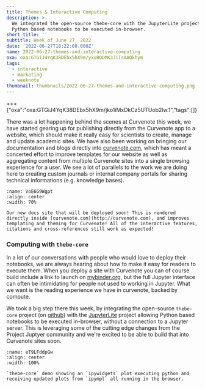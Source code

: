 ```yaml
---
title: Themes & Interactive Computing
description: >-
  We integrated the open-source thebe-core with the JupyterLite project allowing
  Python based notebooks to be executed in-browser.
short_title: ''
subtitle: Week of June 27, 2022
date: '2022-06-27T18:22:00.000Z'
name: 2022-06-27-themes-and-interactive-computing
oxa: oxa:GTGiJ4YqK38DEbx5hX9m/yxuBODMK3JiIsAAQkhym
tags:
  - interactive
  - marketing
  - weeknote
thumbnail: thumbnails/2022-06-27-themes-and-interactive-computing.png
---
```


+++ {"oxa":"oxa:GTGiJ4YqK38DEbx5hX9m/jko1iMxDkCz5UTUob2lw.1","tags":[]}

There was a lot happening behind the scenes at Curvenote this week, we have started gearing up for publishing directly from the Curvenote app to a website, which should make it really easy for scientists to create, manage and update academic sites. We have also been working on bringing our documentation and blogs directly into [curvenote.com](https://curvenote.com), which has meant a concerted effort to improve templates for our website as well as aggregating content from multiple Curvenote sites into a single browsing experience for a user. We see a lot of parallels to the work we are doing here to creating custom journals or internal company portals for sharing technical informations (e.g. knowledge bases).

```{figure} images/GTGiJ4YqK38DEbx5hX9m-jGALgdIr4UySHDdi8cB1-v1.png
:name: VoE6G9Wgpt
:align: center
:width: 70%

Our new docs site that will be deployed soon! This is rendered directly inside [curvenote.com](http://curvenote.com), and improves templating and theming for Curvenote! All of the interactive features, citations and cross-references still work as expected!
```

### Computing with `thebe-core`

In a lot of our conversations with people who would love to deploy their notebooks, we are always hearing about how to make it easy for readers to execute them. When you deploy a site with Curvenote you can of course build include a link to launch on [mybinder.org](http://mybinder.org), but the full Jupyter interface can often be intimidating for people not used to working in Jupyter. What we want is the reading experience we have in curvenote, backed by compute.

We took a big step there this week, by integrating the open-source `thebe-core` project (on [github](https://github.com/executablebooks/thebe-core)) with the [JupyterLite](https://jupyterlite.readthedocs.io/en/latest/) project allowing Python based notebooks to be executed in-browser, without a connection to a Jupyter server. This is leveraging some of the cutting edge changes from the Project Juptyer community and we’re excited to be able to build that into Curvenote sites soon.

```{figure} images/GTGiJ4YqK38DEbx5hX9m-maGNaoHE046JhvVT8T1H-v1.gif
:name: eT9LFddpGw
:align: center
:width: 100%

`thebe-core` demo showing an `ipywidgets` plot executing python and receiving updated plots from `ipympl` all running in the browser.
```
